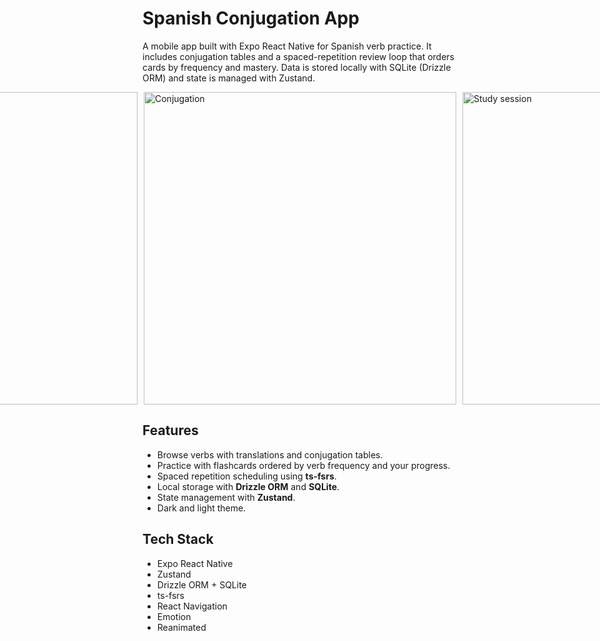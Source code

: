 # Spanish Conjugation App

A mobile app built with Expo React Native for Spanish verb practice. It includes conjugation tables and a spaced-repetition review loop that orders cards by frequency and mastery. Data is stored locally with SQLite (Drizzle ORM) and state is managed with Zustand.

<div style="display: flex; gap: 10px; justify-content: center;">
  <img src="https://github.com/user-attachments/assets/b2cef869-19f6-43b8-bb5b-67c8a460bc06" alt="Verb list" height="500" />
  <img src="https://github.com/user-attachments/assets/cf5deb8c-9c27-4073-bddf-b9943215d87d" alt="Conjugation" height="500" />
  <img src="https://github.com/user-attachments/assets/e7c6a6b2-8974-420e-83c5-4a74480bf25e" alt="Study session" height="500" />
</div>

## Features
- Browse verbs with translations and conjugation tables.
- Practice with flashcards ordered by verb frequency and your progress.
- Spaced repetition scheduling using **ts-fsrs**.
- Local storage with **Drizzle ORM** and **SQLite**.
- State management with **Zustand**.
- Dark and light theme.

## Tech Stack
- Expo React Native 
- Zustand
- Drizzle ORM + SQLite
- ts-fsrs
- React Navigation
- Emotion
- Reanimated
